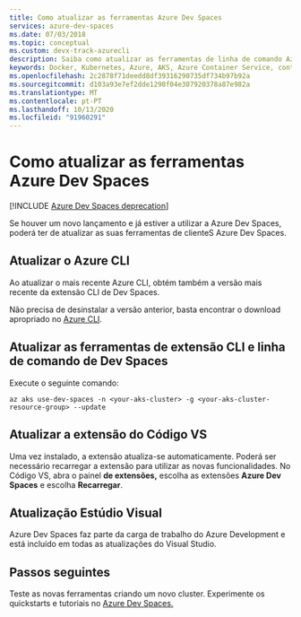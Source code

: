 ```yaml
---
title: Como atualizar as ferramentas Azure Dev Spaces
services: azure-dev-spaces
ms.date: 07/03/2018
ms.topic: conceptual
ms.custom: devx-track-azurecli
description: Saiba como atualizar as ferramentas de linha de comando Azure Dev Spaces, extensão visual Studio Code e extensão visual Studio
keywords: Docker, Kubernetes, Azure, AKS, Azure Container Service, contentores
ms.openlocfilehash: 2c2878f71deedd8df39316290735df734b97b92a
ms.sourcegitcommit: d103a93e7ef2dde1298f04e307920378a87e982a
ms.translationtype: MT
ms.contentlocale: pt-PT
ms.lasthandoff: 10/13/2020
ms.locfileid: "91960291"
---
```

# <a name="how-to-upgrade-azure-dev-spaces-tools"></a>Como atualizar as ferramentas Azure Dev Spaces

[!INCLUDE [Azure Dev Spaces deprecation](../../../includes/dev-spaces-deprecation.md)]

Se houver um novo lançamento e já estiver a utilizar a Azure Dev Spaces, poderá ter de atualizar as suas ferramentas de clienteS Azure Dev Spaces.

## <a name="update-the-azure-cli"></a>Atualizar o Azure CLI

Ao atualizar o mais recente Azure CLI, obtém também a versão mais recente da extensão CLI de Dev Spaces.

Não precisa de desinstalar a versão anterior, basta encontrar o download apropriado no [Azure CLI](/cli/azure/install-azure-cli?view=azure-cli-latest).


## <a name="update-the-dev-spaces-cli-extension-and-command-line-tools"></a>Atualizar as ferramentas de extensão CLI e linha de comando de Dev Spaces

Execute o seguinte comando:

```azurecli
az aks use-dev-spaces -n <your-aks-cluster> -g <your-aks-cluster-resource-group> --update
```

## <a name="update-the-vs-code-extension"></a>Atualizar a extensão do Código VS

Uma vez instalado, a extensão atualiza-se automaticamente. Poderá ser necessário recarregar a extensão para utilizar as novas funcionalidades. No Código VS, abra o painel **de extensões,** escolha as extensões **Azure Dev Spaces** e escolha **Recarregar**.

## <a name="update-visual-studio"></a>Atualização Estúdio Visual

Azure Dev Spaces faz parte da carga de trabalho do Azure Development e está incluído em todas as atualizações do Visual Studio.

## <a name="next-steps"></a>Passos seguintes

Teste as novas ferramentas criando um novo cluster. Experimente os quickstarts e tutoriais no [Azure Dev Spaces.](../index.yml)
